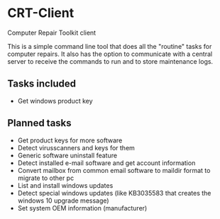 # CRT-Client
Computer Repair Toolkit client

This is a simple command line tool that does all the "routine" tasks for computer repairs. It also has the option to
communicate with a central server to receive the commands to run and to store maintenance logs.

## Tasks included

- Get windows product key

## Planned tasks

- Get product keys for more software
- Detect virusscanners and keys for them
- Generic software uninstall feature
- Detect installed e-mail software and get account information
- Convert mailbox from common email software to maildir format to migrate to other pc
- List and install windows updates
- Detect special windows updates (like KB3035583 that creates the windows 10 upgrade message)
- Set system OEM information (manufacturer)
